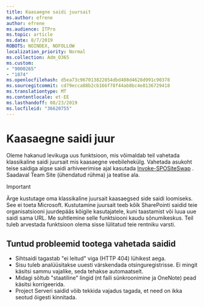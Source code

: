 ```yaml
---
title: Kaasaegne saidi juursait
ms.author: efrene
author: efrene
ms.audience: ITPro
ms.topic: article
ms.date: 8/7/2019
ROBOTS: NOINDEX, NOFOLLOW
localization_priority: Normal
ms.collection: Adm_O365
ms.custom:
- "9000265"
- "1874"
ms.openlocfilehash: d5ea73c967013822854dbd408d4628d991c90378
ms.sourcegitcommit: cd79ecca88b2cb166f78f44ab8bc4e8136729418
ms.translationtype: MT
ms.contentlocale: et-EE
ms.lasthandoff: 08/23/2019
ms.locfileid: "36620755"
---
```

# <a name="modern-site-as-root-site"></a>Kaasaegne saidi juur

Oleme hakanud levikuga uus funktsioon, mis võimaldab teil vahetada klassikaline saidi juursait mis kaasaegne veebilehekülg. Vahetada asukoht teise saidiga algse saidi arhiveerimise ajal kasutada [Invoke-SPOSiteSwap](https://docs.microsoft.com/powershell/module/sharepoint-online/invoke-spositeswap?view=sharepoint-ps) . Saadaval Team Site (ühendatud rühma) ja teatise ala. 

>[!Important]
> Ärge kustutage oma klassikaline juursait kaasaegsed side saidi loomiseks. See ei toeta Microsoft. Kustutamine juursait teeb kõik SharePointi saidid teie organisatsiooni juurdepääs kõigile kasutajatele, kuni taastamist või luua uue saidi sama URL. Me suhtlemine selle funktsiooni kaudu sõnumikeskus. Teil tuleb arvestada funktsioon olema sisse lülitatud teie rentniku varsti.

## <a name="known-issues-with-swapping-sites"></a>Tuntud probleemid tootega vahetada saidid
- Sihtsaidi tagastab "ei leitud" viga (HTTP 404) lühikest aega.
- Sisu tuleb analüüsitakse uuesti värskendada otsinguregistrisse. Ei mingit käsitsi sammu vajalike, seda tehakse automaatselt.
- Midagi sõltub "staatiline" lingid (nt faili sünkroonimine ja OneNote) pead käsitsi korrigeerida.
- Project Serveri saidid võib tekkida vajadus tagada, et need on ikka seotud õigesti kinnitada. 
